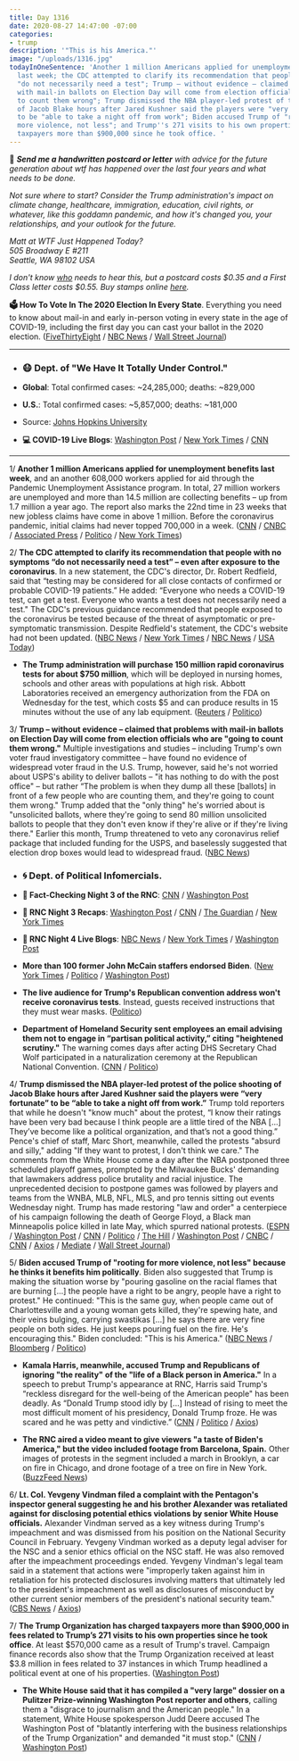 ```yaml
---
title: Day 1316
date: 2020-08-27 14:47:00 -07:00
categories:
- trump
description: '"This is his America."'
image: "/uploads/1316.jpg"
todayInOneSentence: 'Another 1 million Americans applied for unemployment benefits
  last week; the CDC attempted to clarify its recommendation that people with no symptoms
  "do not necessarily need a test"; Trump – without evidence – claimed that problems
  with mail-in ballots on Election Day will come from election officials who are "going
  to count them wrong"; Trump dismissed the NBA player-led protest of the police shooting
  of Jacob Blake hours after Jared Kushner said the players were "very fortunate"
  to be "able to take a night off from work"; Biden accused Trump of "rooting for
  more violence, not less"; and Trump''s 271 visits to his own properties has cost
  taxpayers more than $900,000 since he took office. '
---
```


💌 ***Send me a handwritten postcard or letter** with advice for the future generation about wtf has happened over the last four years and what needs to be done.*

*Not sure where to start? Consider the Trump administration's impact on climate change, healthcare, immigration, education, civil rights, or whatever, like this goddamn pandemic, and how it's changed you, your relationships, and your outlook for the future.*

*Matt at WTF Just Happened Today?\
505 Broadway E #211\
Seattle, WA 98102 USA*

*I don't know [who](https://www.buzzfeednews.com/article/addybaird/postmaster-general-louis-dejoy-postcard-question) needs to hear this, but a postcard costs $0.35 and a First Class letter costs $0.55. Buy stamps online [here](https://store.usps.com/store/results/stamps/_/N-9y93lv).*

**🗳 How To Vote In The 2020 Election In Every State**. Everything you need to know about mail-in and early in-person voting in every state in the age of COVID-19, including the first day you can cast your ballot in the 2020 election. ([FiveThirtyEight](https://projects.fivethirtyeight.com/how-to-vote-2020/) / [NBC News](https://www.nbcnews.com/specials/plan-your-vote-state-by-state-guide-voting-by-mail-early-in-person-voting-election/index.html?cid=bc_npd_nn_ms_np-1_200816) / [Wall Street Journal](https://www.wsj.com/articles/how-to-vote-by-mail-in-every-state-11597840923))

---

* ### 😷 Dept. of "We Have It Totally Under Control."

* **Global**: Total confirmed cases: \~24,285,000; deaths: \~829,000

* **U.S.**: Total confirmed cases: \~5,857,000; deaths: \~181,000

* Source: [Johns Hopkins University](https://coronavirus.jhu.edu/map.html)

* **💻 COVID-19 Live Blogs**: [Washington Post](https://www.washingtonpost.com/nation/2020/08/27/coronavirus-covid-live-updates-us/) / [New York Times](https://www.nytimes.com/2020/08/27/world/covid-19-coronavirus.html) / [CNN](https://www.cnn.com/world/live-news/coronavirus-pandemic-08-27-20-intl/index.html)

---

1/ **Another 1 million Americans applied for unemployment benefits last week**, and an another 608,000 workers applied for aid through the Pandemic Unemployment Assistance program. In total, 27 million workers are unemployed and more than 14.5 million are collecting benefits – up from 1.7 million a year ago. The report also marks the 22nd time in 23 weeks that new jobless claims have come in above 1 million. Before the coronavirus pandemic, initial claims had never topped 700,000 in a week. ([CNN](https://www.cnn.com/2020/08/27/economy/unemployment-benefits-coronavirus/index.html) / [CNBC](https://www.cnbc.com/2020/08/27/weekly-jobless-claims.html) / [Associated Press](https://apnews.com/383eb8856eda415ed3a3b17894be035f) / [Politico](https://www.politico.com/news/2020/08/27/unemployment-claims-fell-slightly-403465) / [New York Times](https://www.nytimes.com/2020/08/27/business/economy/unemployment-claims.html))

2/ **The CDC attempted to clarify its recommendation that people with no symptoms “do not necessarily need a test” – even after exposure to the coronavirus**. In a new statement, the CDC's director, Dr. Robert Redfield, said that “testing may be considered for all close contacts of confirmed or probable COVID-19 patients.” He added: “Everyone who needs a COVID-19 test, can get a test. Everyone who wants a test does not necessarily need a test." The CDC's previous guidance recommended that people exposed to the coronavirus be tested because of the threat of asymptomatic or pre-symptomatic transmission. Despite Redfield's statement, the CDC's website had not been updated. ([NBC News](https://www.nbcnews.com/health/health-news/cdc-director-walks-back-testing-guidance-does-not-alter-recommendations-n1238428) / [New York Times](https://www.nytimes.com/2020/08/27/world/covid-19-coronavirus.html#link-94e300) / [NBC News](https://www.nbcnews.com/health/health-news/fauci-says-he-has-some-concern-about-change-covid-19-n1238208) / [USA Today](https://www.usatoday.com/story/news/health/2020/08/27/coronavirus-updates-california-cdc-testing-unemployment/5640833002/))

* **The Trump administration will purchase 150 million rapid coronavirus tests for about $750 million**, which will be deployed in nursing homes, schools and other areas with populations at high risk. Abbott Laboratories received an emergency authorization from the FDA on Wednesday for the test, which costs $5 and can produce results in 15 minutes without the use of any lab equipment. ([Reuters](https://www.reuters.com/article/us-health-coronavirus-usa-abbott/trump-administration-to-purchase-150-million-abbott-covid-19-tests-for-750-million-idUSKBN25N2NA) / [Politico](https://www.politico.com/news/2020/08/27/trump-rapid-coronavirus-tests-403602))

3/ **Trump – without evidence – claimed that problems with mail-in ballots on Election Day will come from election officials who are "going to count them wrong."** Multiple investigations and studies – including Trump's own voter fraud investigatory committee – have found no evidence of widespread voter fraud in the U.S. Trump, however, said he's not worried about USPS's ability to deliver ballots – "it has nothing to do with the post office" – but rather “The problem is when they dump all these \[ballots\] in front of a few people who are counting them, and they're going to count them wrong." Trump added that the "only thing" he's worried about is "unsolicited ballots, where they're going to send 80 million unsolicited ballots to people that they don't even know if they're alive or if they're living there." Earlier this month, Trump threatened to veto any coronavirus relief package that included funding for the USPS, and baselessly suggested that election drop boxes would lead to widespread fraud. ([NBC News](https://www.nbcnews.com/politics/2020-election/trump-says-election-workers-not-usps-could-lead-2020-miscount-n1238387))

* ### 🌀 Dept. of Political Infomercials.

* **🐘 Fact-Checking Night 3 of the RNC**: [CNN](https://www.cnn.com/2020/08/26/politics/republican-national-convention-third-night-fact-check/index.html) / [Washington Post](https://www.washingtonpost.com/politics/2020/08/27/fact-checking-third-night-2020-republican-national-convention/)

* **🐘 RNC Night 3 Recaps**: [Washington Post](https://www.washingtonpost.com/politics/2020/08/26/takeaways-republican-convention-night-3/) / [CNN](https://cnn.com/2020/08/27/politics/mike-pence-republican-convention-analysis/) / [The Guardian](https://www.theguardian.com/us-news/2020/aug/27/republican-convention-lies-trump-rnc) / [New York Times](https://www.nytimes.com/2020/08/27/us/politics/rnc-convention.html)

* **🐘 RNC Night 4 Live Blogs**: [NBC News](https://www.nbcnews.com/politics/2020-election/live-blog/2020-08-27-rnc-updates-n1238267) / [New York Times](https://www.nytimes.com/live/2020/08/27/us/rnc-convention-election) / [Washington Post](https://www.washingtonpost.com/elections/2020/08/27/republican-national-convention-live-updates/)

* **More than 100 former John McCain staffers endorsed Biden**. ([New York Times](https://www.nytimes.com/2020/08/27/us/politics/john-mccain-biden-trump.html) / [Politico](https://www.politico.com/newsletters/playbook/2020/08/27/new-more-than-100-bush-mccain-romney-alums-go-for-biden-490201) / [Washington Post](https://www.washingtonpost.com/opinions/2020/08/27/mark-salter-john-mccain-aides-endorse-biden))

* **The live audience for Trump's Republican convention address won't receive coronavirus tests**. Instead, guests received instructions that they must wear masks. ([Politico](https://www.politico.com/news/2020/08/27/trump-acceptance-speech-no-testing-403578))

* **Department of Homeland Security sent employees an email advising them not to engage in “partisan political activity,” citing "heightened scrutiny."** The warning comes days after acting DHS Secretary Chad Wolf participated in a naturalization ceremony at the Republican National Convention. ([CNN](https://www.cnn.com/2020/08/27/politics/dhs-hatch-act-rnc) / [Politico](https://www.politico.com/news/2020/08/27/dhs-chad-wolf-rnc-hatch-act-warning-403567))

4/ **Trump dismissed the NBA player-led protest of the police shooting of Jacob Blake hours after Jared Kushner said the players were “very fortunate” to be “able to take a night off from work.”** Trump told reporters that while he doesn't "know much" about the protest, “I know their ratings have been very bad because I think people are a little tired of the NBA \[...\] They’ve become like a political organization, and that’s not a good thing.” Pence's chief of staff, Marc Short, meanwhile, called the protests "absurd and silly," adding "If they want to protest, I don't think we care." The comments from the White House come a day after the NBA postponed three scheduled playoff games, prompted by the Milwaukee Bucks' demanding that lawmakers address police brutality and racial injustice. The unprecedented decision to postpone games was followed by players and teams from the WNBA, MLB, NFL, MLS, and pro tennis sitting out events Wednesday night. Trump has made restoring "law and order" a centerpiece of his campaign following the death of George Floyd, a Black man Minneapolis police killed in late May, which spurred national protests. ([ESPN](https://www.espn.com/nba/story/_/id/29752844/mike-pence-chief-calls-nba-protests-absurd-jared-kushner-says-reach-lebron-james) / [Washington Post](https://www.washingtonpost.com/sports/2020/08/27/jared-kushner-white-house-nba-protest/) / [CNN](https://www.cnn.com/2020/08/27/politics/marc-short-white-house-nba-boycott-cnntv/index.html) / [Politico](https://www.politico.com/news/2020/08/27/jared-kushner-white-house-democrats-racial-issues-403474) / [The Hill](https://thehill.com/homenews/administration/513915-kushner-nba-players-are-fortunate-to-have-wealth-to-take-night-off) / [Washington Post](https://www.washingtonpost.com/sports/2020/08/26/bucks-boycott-nba-playoff-game/) / [CNBC](https://www.cnbc.com/2020/08/27/jared-kushner-on-nba-protests-theyre-lucky-to-be-able-to-to-take-a-night-off-from-work.html) / [CNN](https://www.cnn.com/2020/08/27/politics/donald-trump-jacob-blake/index.html) / [Axios](https://www.axios.com/trump-nba-political-organization-jacob-blake-8f713190-bbb1-4a44-99b8-c5ea7537ce06.html) / [Mediate](https://www.mediaite.com/sports/jared-kushner-goes-after-nba-players-over-strike-theyre-very-fortunate-they-can-take-off-from-work-without-financial-consequences/) / [Wall Street Journal](https://www.wsj.com/articles/nba-players-will-end-boycott-and-resume-the-playoffs-11598550082?mod=hp_lead_pos7))

5/ **Biden accused Trump of "rooting for more violence, not less" because he thinks it benefits him politically**. Biden also suggested that Trump is making the situation worse by "pouring gasoline on the racial flames that are burning \[...\] the people have a right to be angry, people have a right to protest." He continued: "This is the same guy, when people came out of Charlottesville and a young woman gets killed, they're spewing hate, and their veins bulging, carrying swastikas \[...\] he says there are very fine people on both sides. He just keeps pouring fuel on the fire. He's encouraging this." Biden concluded: "This is his America." ([NBC News](https://www.nbcnews.com/politics/2020-election/biden-says-trump-rooting-more-violence-not-less-n1238496) / [Bloomberg](https://www.bloomberg.com/news/articles/2020-08-27/biden-says-trump-rooting-for-more-violence-to-help-re-election?srnd=premium&sref=MIBMEEoj) / [Politico](https://www.politico.com/news/2020/08/27/jared-kushner-white-house-democrats-racial-issues-403474))

* **Kamala Harris, meanwhile, accused Trump and Republicans of ignoring "the reality" of the "life of a Black person in America."** In a speech to prebut Trump's appearance at RNC, Harris said Trump's “reckless disregard for the well-being of the American people" has been deadly. As “Donald Trump stood idly by \[...\] Instead of rising to meet the most difficult moment of his presidency, Donald Trump froze. He was scared and he was petty and vindictive.” ([CNN](https://www.cnn.com/2020/08/27/politics/kamala-harris-speech/index.html) / [Politico](https://www.politico.com/news/2020/08/27/harris-attacks-trumps-incompetence-coronavirus-response-in-acceptance-speech-prebuttal-403770) / [Axios](https://www.axios.com/kamala-harris-rnc-rebuttal-c9391e5c-2cda-47ad-b350-e3908cee092d.html))

* **The RNC aired a video meant to give viewers "a taste of Biden's America," but the video included footage from Barcelona, Spain.** Other images of protests in the segment included a march in Brooklyn, a car on fire in Chicago, and drone footage of a tree on fire in New York. ([BuzzFeed News](https://www.buzzfeednews.com/article/janelytvynenko/rnc-protest-video-barcelona))

6/ **Lt. Col. Yevgeny Vindman filed a complaint with the Pentagon's inspector general suggesting he and his brother Alexander was retaliated against for disclosing potential ethics violations by senior White House officials.** Alexander Vindman served as a key witness during Trump's impeachment and was dismissed from his position on the National Security Council in February. Yevgeny Vindman worked as a deputy legal adviser for the NSC and a senior ethics official on the NSC staff. He was also removed after the impeachment proceedings ended. Yevgeny Vindman's legal team said in a statement that actions were "improperly taken against him in retaliation for his protected disclosures involving matters that ultimately led to the president's impeachment as well as disclosures of misconduct by other current senior members of the president's national security team." ([CBS News](https://www.cbsnews.com/news/yevgeny-vindman-whistleblower-complaint-retaliation-pentagon/) / [Axios](https://www.axios.com/yevgeny-vindman-retaliation-complaint-trump-b81fc300-9e86-41b8-ab73-08c6c72b57b5.html))

7/ **The Trump Organization has charged taxpayers more than $900,000 in fees related to Trump’s 271 visits to his own properties since he took office**. At least $570,000 came as a result of Trump's travel. Campaign finance records also show that the Trump Organization received at least $3.8 million in fees related to 37 instances in which Trump headlined a political event at one of his properties. ([Washington Post](https://www.washingtonpost.com/politics/trump-company-secret-service-spending/2020/08/27/9331bd86-de36-11ea-8051-d5f887d73381_story.html))

* **The White House said that it has compiled a "very large" dossier on a Pulitzer Prize-winning Washington Post reporter and others**, calling them a "disgrace to journalism and the American people." In a statement, White House spokesperson Judd Deere accused The Washington Post of "blatantly interfering with the business relationships of the Trump Organization" and demanded "it must stop." ([CNN](https://www.cnn.com/2020/08/27/media/white-house-dossier-journalists/) / [Washington Post](https://www.washingtonpost.com/politics/trump-company-secret-service-spending/2020/08/27/9331bd86-de36-11ea-8051-d5f887d73381_story.html))